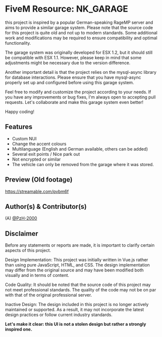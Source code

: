 
# FiveM Resource: NK_GARAGE
this project is inspired by a popular German-speaking RageMP server and aims to provide a similar garage system. Please note that the source code for this project is quite old and not up to modern standards. Some additional work and modifications may be required to ensure compatibility and optimal functionality.

The garage system was originally developed for ESX 1.2, but it should still be compatible with ESX 1.1. However, please keep in mind that some adjustments might be necessary due to the version difference.

Another important detail is that the project relies on the mysql-async library for database interactions. Please ensure that you have mysql-async properly set up and configured before using this garage system.

Feel free to modify and customize the project according to your needs. If you have any improvements or bug fixes, I'm always open to accepting pull requests. Let's collaborate and make this garage system even better!

Happy coding!
## Features
+ Custom NUI
+ Change the accent colours
+ Multilanguage (English and German available, others can be added)
+ Several exit points / Nice park out
+ Not encrypted or similar
+ The vehicle can only be removed from the garage where it was stored.

## Preview (Old footage)
https://streamable.com/pvbm6f

## Author(s) & Contributor(s)
(A) [@PzH-2000](https://github.com/PzH-2000)

## Disclaimer
Before any statements or reports are made, it is important to clarify certain aspects of this project.

Design Implementation: This project was initially written in Vue.js rather than using pure JavaScript, HTML, and CSS. The design implementation may differ from the original source and may have been modified both visually and in terms of content.

Code Quality: It should be noted that the source code of this project may not meet professional standards. The quality of the code may not be on par with that of the original professional server.

Inactive Design: The design included in this project is no longer actively maintained or supported. As a result, it may not incorporate the latest design practices or follow current industry standards.

**Let's make it clear: this UI is not a stolen design but rather a strongly inspired one.**